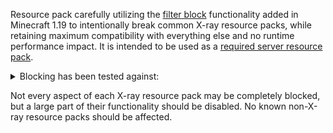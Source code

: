 Resource pack carefully utilizing the [filter block](https://minecraft.wiki/w/Pack.mcmeta) functionality added in Minecraft 1.19 to intentionally break common X-ray resource packs, while retaining maximum compatibility with everything else and no runtime performance impact. It is intended to be used as a [required server resource pack](https://minecraft.wiki/w/Server.properties).

<details>
<summary>Blocking has been tested against:</summary>

* **Xray Ultimate**: "Xray_Ultimate_1.21_v5.2.2.zip" (Jan 12, 2025)
* **Better X-Ray ( xray )**: "Better Xray [ Vanilla ] 1.19 #1.2" (May 13, 2022)
* **Better X-Ray Lite ( xray )**: "Better Xray [ Vanilla ] Lite 1.19" (May 13, 2022)
* **BetterXray**: "BetterXray" (Jun 16, 2025)
* **FPS Xray**: "FPSXray.zip" (Jun 22, 2023)
* **Super Xray**: "Super Xray v1.0.0.zip" (Dec 14, 2021)
* **FREE Extreme Xray Download ItsJxk**: "(UNZIP) ItsJxk Supreme Xray.zip" (Nov 23, 2023)
* **Xray for Tensura**: "tensura.zip" (Jan 6, 2025)
* **X-Ray Pluss**: "X-RAY PLUS" (Jul 2, 2025)
* **X-Ray Texture Pack**: "X-RAY Texture Pack" (May 31, 2025)
* **BEG's X-Ray and Ore Outlines**: "BEG's X-Ray for 1.13 - 1.21.4" (Jan 21, 2025)

</details>


Not every aspect of each X-ray resource pack may be completely blocked, but a large part of their functionality should be disabled. No known non-X-ray resource packs should be affected.
